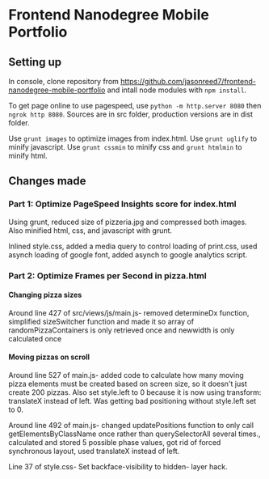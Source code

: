 # Frontend Nanodegree Mobile Portfolio

## Setting up

In console, clone repository from https://github.com/jasonreed7/frontend-nanodegree-mobile-portfolio and intall
node modules with `npm install`.

To get page online to use pagespeed, use `python -m http.server 8080` then `ngrok http 8080`. Sources are in src
folder, production versions are in dist folder.

Use `grunt images` to optimize images from index.html. Use `grunt uglify` to minify javascript. Use `grunt cssmin`
to minify css and `grunt htmlmin` to minify html.

## Changes made

### Part 1: Optimize PageSpeed Insights score for index.html

Using grunt, reduced size of pizzeria.jpg and compressed both images. Also minified html, css, and javascript
with grunt.

Inlined style.css, added a media query to control loading of print.css, used asynch loading of google font,
added asynch to google analytics script.

### Part 2: Optimize Frames per Second in pizza.html

#### Changing pizza sizes
Around line 427 of src/views/js/main.js- removed determineDx function, simplified sizeSwitcher function and made
it so array of randomPizzaContainers is only retrieved once and newwidth is only calculated once

#### Moving pizzas on scroll
Around line 527 of main.js- added code to calculate how many moving pizza elements must be created
based on screen size, so it doesn't just create 200 pizzas. Also set style.left to 0 because it is now
using transform: translateX instead of left. Was getting bad positioning without style.left set to 0.

Around line 492 of main.js- changed updatePositions function to only call getElementsByClassName once
rather than querySelectorAll several times., calculated and stored 5 possible phase values, got rid of
forced synchronous layout, used translateX instead of left.

Line 37 of style.css- Set backface-visibility to hidden- layer hack.